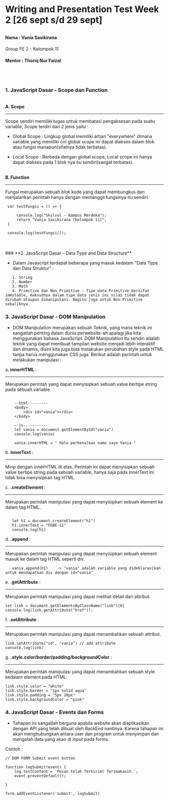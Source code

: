 # Writing and Presentation Test Week 2 [26 sept s/d 29 sept]
## <h4>Nama     : Vania Sasikirana</h4><h4></h4>Group FE 2 - Kelompok 11</h4> <h4>Mentor : Thoriq Nur Faizal</h4>

<br>
<br>

### **1. JavaScript Dasar - Scope dan Function**

  <br><b>A. Scope</b><hr> Scope sendiri memiliki tugas untuk membatasi pengaksesan pada suatu variable, Scope terdiri dari 2 jenis yaitu :<br>
    
   - Global Scope : Lingkup global memiliki artian "everywhere" dimana variable yang memiliki ciri global scope ini dapat diakses dalam blok atau fungsi manapun(sifatnya tidak terbatas).
    
   
   - Local Scope : Berbeda dengan global scope, Local scope ini hanya dapat diakses pada 1 blok nya itu sendiri(sangat terbatas).
  

   <br><b>B. Function</b><hr>Fungsi merupakan sebuah blok kode yang dapat membungkus dan menjalankan perintah hanya dengan memanggil fungsinya itu sendiri.<br>


   ```
    var testFungsi = () => {

        console.log("Skilvul - Kampus Merdeka");
        return "Vania Sasikirana [Kelompok 11]";
    }

    console.log(testFungsi());
   ```
<br>
<br>
   ### **2. JavaScript Dasar - Data Type and Data Structure**

- Dalam Javascript terdapat beberapa yang masuk kedalam "Data Type dan Data Struktur" :
 ```
    1. String
    2. Number 
    3. Math
    4. Primitive dan Non Primitive : Tipe data Primitive bersifat immutable, maksudnya dalam tipe data jenis ini nilai tidak dapat dirubah ataupun dimanipulasi. Begitu juga untuk Non-Primitive sebaliknya.
 ```

### **3. JavaScript Dasar - DOM Manipulation**

- DOM Manipulation merupakan sebuah Teknik, yang mana teknik ini sangatlah penting dalam dunia perwebsite-an apalagi jika kita menggunakan bahasa JavaScript. DOM Manipulation itu sendiri adalah teknik yang dapat membuat tampilan website menjadi lebih interaktif dan dinamis, disini kita juga bisa melakukan perubahan style pada HTML tanpa harus menggunakan CSS juga. Berikut adalah perintah untuk melakukan manipulasi :


a. <b>innerHTML</b> : <hr> Merupakan perintah yang dapat menyisipkan sebuah value bertipe string pada sebuah variable.

```
    
    --html---------
    <body>
        <div id="vania"></div>
    </body>

    --js-----------
    let vania = document.getElementById("vania")
    console.log(vania)

    vania.innerHTML = " Halo perkenalkan nama saya Vania "

```
b. <b>innerText</b> : <hr> Mirip dengan innerHTML di atas. Perintah ini dapat menyisipkan sebuah value bertipe string pada sebuah variable, hanya saja pada innerText ini tidak bisa menyisipkan tag HTML.

c. <b>.createElement</b> : <hr> Merupakan perintah manipulasi yang dapat menyisipkan sebuah element ke dalam tag HTML.

```

   let h1 = document.createElement("h1")
   h1.innerText = "FEBE-11"
   console.log(h1)

```
d. <b>.append</b> : <hr> Merupakan perintah manipulasi yang dapat menyisipkan sebuah element masuk ke dalam tag HTML seperti div.

```
   vania.append(h1)    -> "vania" adalah variable yang dideklarasikan untuk mendapatkan div dengan id="vania"
```
e. <b>.getAttribute</b> : <hr> Merupakan perintah manipulasi yang dapat melihat detail dari attribut.

```
let link = document.getElementsByClassName("link")[0]
console.log(link.getAttribute("href")); 
```
f. <b>.setAttribute</b> : <hr> Merupakan perintah manipulasi yang dapat menambahkan sebuah attribut.

```
link.setAttribute("id", "vania") // add attribute
console.log(link)
```
g. <b>.style.color/border/padding/backgroundColor</b> : <hr> Merupakan perintah manipulasi yang dapat menambahkan sebuah style kedalam element pada HTML.

```
link.style.color = "white"
link.style.border = "1px solid aqua"
link.style.padding = "5px 20px"
link.style.backgroundColor = "pink"
```

### **4. JavaScript Dasar - Events dan Forms**

- Tahapan ini sangatlah berguna apabila website akan diaplikasikan dengan API yang telah dibuat oleh BackEnd nantinya. Karena tahapan ini akan menghubungkan antara user dan program untuk menyimpan dan mengolah data yang akan di input pada forms.

Contoh :
```
// DOM FORM Submit event button

function logSubmit(event) {
    log.textContent = `Pesan telah Terkirim! Terimakasih.`;
    event.preventDefault();

}

form.addEventListener('submit', logSubmit)
```